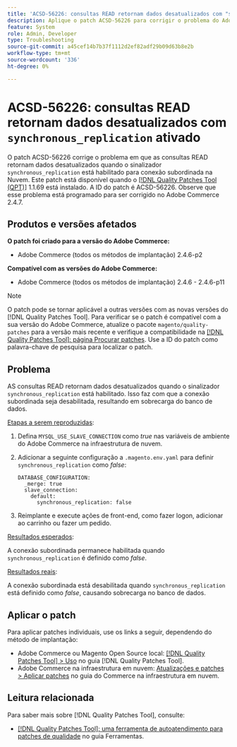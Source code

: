 ```yaml
---
title: 'ACSD-56226: consultas READ retornam dados desatualizados com "synchronous_replication" ativado'
description: Aplique o patch ACSD-56226 para corrigir o problema do Adobe Commerce em que as consultas de LEITURA retornam dados desatualizados quando o sinalizador "synchronous_replication" está ativado para conexão escrava na nuvem.
feature: System
role: Admin, Developer
type: Troubleshooting
source-git-commit: a45cef14b7b37f1112d2ef82adf29b09d63b8e2b
workflow-type: tm+mt
source-wordcount: '336'
ht-degree: 0%

---
```



# ACSD-56226: consultas READ retornam dados desatualizados com `synchronous_replication` ativado

O patch ACSD-56226 corrige o problema em que as consultas READ retornam dados desatualizados quando o sinalizador `synchronous_replication` está habilitado para conexão subordinada na Nuvem. Este patch está disponível quando o [[!DNL Quality Patches Tool (QPT)]](/help/tools/quality-patches-tool/quality-patches-tool-to-self-serve-quality-patches.md) 1.1.69 está instalado. A ID do patch é ACSD-56226. Observe que esse problema está programado para ser corrigido no Adobe Commerce 2.4.7.

## Produtos e versões afetados

**O patch foi criado para a versão do Adobe Commerce:**

* Adobe Commerce (todos os métodos de implantação) 2.4.6-p2

**Compatível com as versões do Adobe Commerce:**

* Adobe Commerce (todos os métodos de implantação) 2.4.6 - 2.4.6-p11

>[!NOTE]
>
>O patch pode se tornar aplicável a outras versões com as novas versões do [!DNL Quality Patches Tool]. Para verificar se o patch é compatível com a sua versão do Adobe Commerce, atualize o pacote `magento/quality-patches` para a versão mais recente e verifique a compatibilidade na [[!DNL Quality Patches Tool]: página Procurar patches](https://experienceleague.adobe.com/tools/commerce-quality-patches/index.html?lang=pt-BR). Use a ID do patch como palavra-chave de pesquisa para localizar o patch.

## Problema

AS consultas READ retornam dados desatualizados quando o sinalizador `synchronous_replication` está habilitado. Isso faz com que a conexão subordinada seja desabilitada, resultando em sobrecarga do banco de dados.

<u>Etapas a serem reproduzidas</u>:

1. Defina `MYSQL_USE_SLAVE_CONNECTION` como *true* nas variáveis de ambiente do Adobe Commerce na infraestrutura de nuvem.
1. Adicionar a seguinte configuração a `.magento.env.yaml` para definir `synchronous_replication` como *false*:

   ```
   DATABASE_CONFIGURATION:
     _merge: true
     slave_connection:
       default:
         synchronous_replication: false
   ```

1. Reimplante e execute ações de front-end, como fazer logon, adicionar ao carrinho ou fazer um pedido.

<u>Resultados esperados</u>:

A conexão subordinada permanece habilitada quando `synchronous_replication` é definido como *false*.

<u>Resultados reais</u>:

A conexão subordinada está desabilitada quando `synchronous_replication` está definido como *false*, causando sobrecarga no banco de dados.

## Aplicar o patch

Para aplicar patches individuais, use os links a seguir, dependendo do método de implantação:

* Adobe Commerce ou Magento Open Source local: [[!DNL Quality Patches Tool] > Uso](/help/tools/quality-patches-tool/usage.md) no guia [!DNL Quality Patches Tool].
* Adobe Commerce na infraestrutura em nuvem: [Atualizações e patches > Aplicar patches](https://experienceleague.adobe.com/docs/commerce-cloud-service/user-guide/develop/upgrade/apply-patches.html?lang=pt-BR) no guia do Commerce na infraestrutura em nuvem.

## Leitura relacionada

Para saber mais sobre [!DNL Quality Patches Tool], consulte:

* [[!DNL Quality Patches Tool]: uma ferramenta de autoatendimento para patches de qualidade](/help/tools/quality-patches-tool/quality-patches-tool-to-self-serve-quality-patches.md) no guia Ferramentas.
